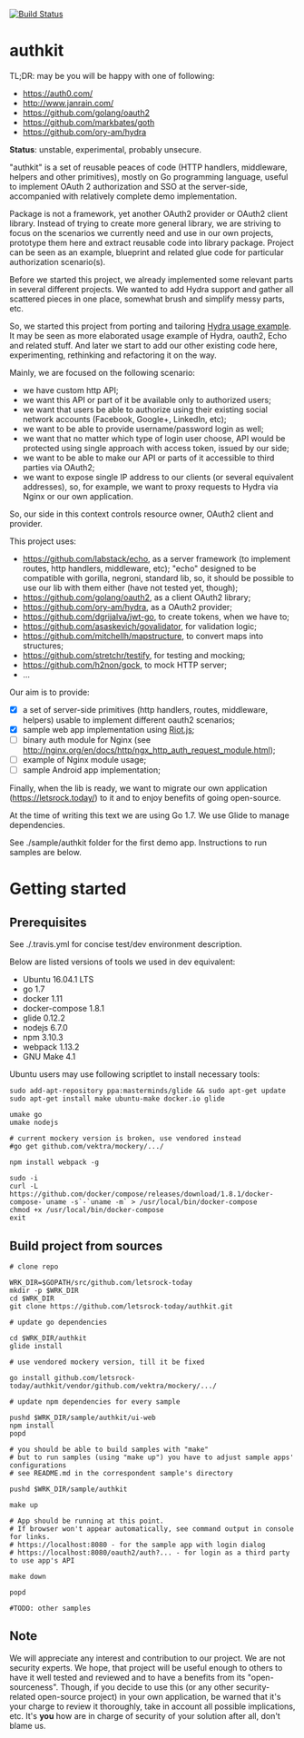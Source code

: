 [![Build Status](https://travis-ci.org/letsrock-today/authkit.svg?branch=master)](https://travis-ci.org/letsrock-today/authkit)

# authkit

TL;DR: may be you will be happy with one of following:

- https://auth0.com/
- http://www.janrain.com/
- https://github.com/golang/oauth2
- https://github.com/markbates/goth
- https://github.com/ory-am/hydra

__Status__: unstable, experimental, probably unsecure.

"authkit" is a set of reusable peaces of code (HTTP handlers, middleware, helpers
and other primitives), mostly on Go programming language, useful to implement
OAuth 2 authorization and SSO at the server-side, accompanied with relatively
complete demo implementation.

Package is not a framework, yet another OAuth2 provider or OAuth2 client library.
Instead of trying to create more general library, we are striving to focus
on the scenarios we currently need and use in our own projects, prototype them
here and extract reusable code into library package. Project can be seen as an
example, blueprint and related glue code for particular authorization scenario(s).

Before we started this project, we already implemented some relevant parts in
several different projects. We wanted to add Hydra support and gather all
scattered pieces in one place, somewhat brush and simplify messy parts, etc.

So, we started this project from porting and tailoring
[Hydra usage example](https://github.com/ory-am/hydra-idp-react). It may be seen
as more elaborated usage example of Hydra, oauth2, Echo and related stuff. And 
later we start to add our other existing code here, experimenting, rethinking
and refactoring it on the way.

Mainly, we are focused on the following scenario:

- we have custom http API;
- we want this API or part of it be available only to authorized users;
- we want that users be able to authorize using their existing social network
  accounts (Facebook, Google+, LinkedIn, etc);
- we want to be able to provide username/password login as well;
- we want that no matter which type of login user choose, API would be protected
  using single approach with access token, issued by our side;
- we want to be able to make our API or parts of it accessible to third parties
  via OAuth2;
- we want to expose single IP address to our clients (or several equivalent
  addresses), so, for example, we want to proxy requests to Hydra via Nginx or
  our own application.

So, our side in this context controls resource owner, OAuth2 client and provider.

This project uses:

- https://github.com/labstack/echo, as a server framework (to implement routes,
  http handlers, middleware, etc); "echo" designed to be compatible with
  gorilla, negroni, standard lib, so, it should be possible to use our lib
  with them either (have not tested yet, though);
- https://github.com/golang/oauth2, as a client OAuth2 library;
- https://github.com/ory-am/hydra, as a OAuth2 provider;
- https://github.com/dgrijalva/jwt-go, to create tokens, when we have to;
- https://github.com/asaskevich/govalidator, for validation logic;
- https://github.com/mitchellh/mapstructure, to convert maps into structures;
- https://github.com/stretchr/testify, for testing and mocking;
- https://github.com/h2non/gock, to mock HTTP server;
- ...

Our aim is to provide:

- [x] a set of server-side primitives (http handlers, routes, middleware, helpers)
      usable to implement different oauth2 scenarios;
- [x] sample web app implementation using [Riot.js](http://riotjs.com/);
- [ ] binary auth module for Nginx (see http://nginx.org/en/docs/http/ngx_http_auth_request_module.html);
- [ ] example of Nginx module usage;
- [ ] sample Android app implementation;

Finally, when the lib is ready, we want to migrate our own application
(https://letsrock.today/) to it and to enjoy benefits of going open-source.

At the time of writing this text we are using Go 1.7.
We use Glide to manage dependencies.

See ./sample/authkit folder for the first demo app. Instructions to run samples
are below.


# Getting started

## Prerequisites

See ./.travis.yml for concise test/dev environment description.

Below are listed versions of tools we used in dev equivalent:

- Ubuntu 16.04.1 LTS
- go 1.7
- docker 1.11
- docker-compose 1.8.1
- glide 0.12.2
- nodejs 6.7.0
- npm 3.10.3
- webpack 1.13.2
- GNU Make 4.1

Ubuntu users may use following scriptlet to install necessary tools:


```
sudo add-apt-repository ppa:masterminds/glide && sudo apt-get update
sudo apt-get install make ubuntu-make docker.io glide

umake go
umake nodejs

# current mockery version is broken, use vendored instead
#go get github.com/vektra/mockery/.../

npm install webpack -g

sudo -i
curl -L https://github.com/docker/compose/releases/download/1.8.1/docker-compose-`uname -s`-`uname -m` > /usr/local/bin/docker-compose
chmod +x /usr/local/bin/docker-compose
exit
```


## Build project from sources

```
# clone repo

WRK_DIR=$GOPATH/src/github.com/letsrock-today
mkdir -p $WRK_DIR
cd $WRK_DIR
git clone https://github.com/letsrock-today/authkit.git

# update go dependencies

cd $WRK_DIR/authkit
glide install

# use vendored mockery version, till it be fixed

go install github.com/letsrock-today/authkit/vendor/github.com/vektra/mockery/.../

# update npm dependencies for every sample

pushd $WRK_DIR/sample/authkit/ui-web
npm install
popd

# you should be able to build samples with "make"
# but to run samples (using "make up") you have to adjust sample apps' configurations
# see README.md in the correspondent sample's directory

pushd $WRK_DIR/sample/authkit

make up

# App should be running at this point.
# If browser won't appear automatically, see command output in console for links.
# https://localhost:8080 - for the sample app with login dialog
# https://localhost:8080/oauth2/auth?... - for login as a third party to use app's API

make down

popd

#TODO: other samples

```

## Note

We will appreciate any interest and contribution to our project. We are not
security experts. We hope, that project will be useful enough to others to
have it well tested and reviewed and to have a benefits from its
"open-sourceness". Though, if you decide to use this (or any other
security-related open-source project) in your own application, be warned that
it's your charge to review it thoroughly, take in account all possible
implications, etc. It's **you** how are in charge of security of your
solution after all, don't blame us.
